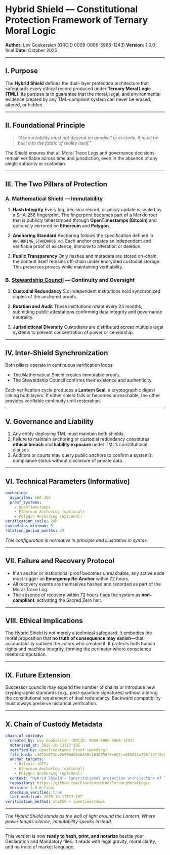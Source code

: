# **Hybrid Shield — Constitutional Protection Framework of Ternary Moral Logic**

**Author:** Lev Goukassian (ORCID 0009-0006-5966-1243)
**Version:** 1.0.0-final
**Date:** October 2025

---

## I. Purpose

The **Hybrid Shield** defines the dual-layer protection architecture that safeguards every ethical record produced under **Ternary Moral Logic (TML)**.
Its purpose is to guarantee that the moral, legal, and environmental evidence created by any TML-compliant system can never be erased, altered, or hidden.

---

## II. Foundational Principle

> *“Accountability must not depend on goodwill or custody. It must be built into the fabric of reality itself.”*

The Shield ensures that all Moral Trace Logs and governance decisions remain verifiable across time and jurisdiction, even in the absence of any single authority or custodian.

---

## III. The Two Pillars of Protection

### A. Mathematical Shield — Immutability

1. **Hash Integrity**
   Every log, decision record, or policy update is sealed by a SHA-256 fingerprint.
   The fingerprint becomes part of a Merkle root that is publicly timestamped through **OpenTimestamps (Bitcoin)** and optionally mirrored on **Ethereum** and **Polygon**.

2. **Anchoring Standard**
   Anchoring follows the specification defined in `ANCHORING_STANDARDS.md`.
   Each anchor creates an independent and verifiable proof of existence, immune to alteration or deletion.

3. **Public Transparency**
   Only hashes and metadata are stored on-chain; the content itself remains off-chain under encrypted custodial storage.
   This preserves privacy while maintaining verifiability.

### B. [Stewardship Council](/TML-VOLUNTARY-SUCCESSION.md) — Continuity and Oversight

1. **Custodial Redundancy**
   Six independent institutions hold synchronized copies of the anchored proofs.

2. **Rotation and Audit**
   These institutions rotate every 24 months, submitting public attestations confirming data integrity and governance neutrality.

3. **Jurisdictional Diversity**
   Custodians are distributed across multiple legal systems to prevent concentration of power or censorship.

---

## IV. Inter-Shield Synchronization

Both pillars operate in continuous verification loops:

* The Mathematical Shield creates immutable proofs.
* The Stewardship Council confirms their existence and authenticity.

Each verification cycle produces a **Lantern Seal**, a cryptographic digest linking both layers.
If either shield fails or becomes unreachable, the other provides verifiable continuity until restoration.

---

## V. Governance and Liability

1. Any entity deploying TML must maintain both shields.
2. Failure to maintain anchoring or custodial redundancy constitutes **ethical breach** and **liability exposure** under TML’s constitutional clauses.
3. Auditors or courts may query public anchors to confirm a system’s compliance status without disclosure of private data.

---

## VI. Technical Parameters (Informative)

```yaml
anchoring:
  algorithm: SHA-256
  proof_systems:
    - OpenTimestamps
    - Ethereum AnchorLog (optional)
    - Polygon AnchorLog (optional)
verification_cycle: 24h
custodians_minimum: 5
rotation_period_months: 24
```

*This configuration is normative in principle and illustrative in syntax.*

---

## VII. Failure and Recovery Protocol

* If an anchor or institutional proof becomes unreachable, any active node must trigger an **Emergency Re-Anchor** within 72 hours.
* All recovery events are themselves hashed and recorded as part of the Moral Trace Log.
* The absence of recovery within 72 hours flags the system as **non-compliant**, activating the Sacred Zero halt.

---

## VIII. Ethical Implications

The Hybrid Shield is not merely a technical safeguard.
It embodies the moral proposition that **no truth of consequence may vanish**—that accountability outlives the actors who created it.
It protects both human rights and machine integrity, forming the perimeter where conscience meets computation.

---

## IX. Future Extension

Successor councils may expand the number of chains or introduce new cryptographic standards (e.g., post-quantum signatures) without altering the constitutional requirement of dual redundancy.
Backward compatibility must always preserve historical verification.

---

## X. Chain of Custody Metadata

```yaml
chain_of_custody:   
  created_by: Lev Goukassian (ORCID: 0009-0006-5966-1243)
  notarized_at: 2025-10-13T17:10Z
  verified_by: OpenTimestamps Proof (pending)
  file_hash: c3072d573bc2b690dd94b820c1836759f3e067ce601812a793ff47f8b8efaebf
  anchor_targets:
    - Bitcoin (OTS)
    - Ethereum AnchorLog (optional)
    - Polygon AnchorLog (optional)
  context: "Hybrid Shield — Constitutional protection architecture of Ternary Moral Logic"
  repository: https://github.com/FractonicMind/TernaryMoralLogic
  version: 1.0.0-final
  checksum_verified: true
  last_modified: 2025-10-13T17:10Z
verification_method: sha256 + opentimestamps
```

---

*The Hybrid Shield stands as the wall of light around the Lantern.
Where power tempts silence, immutability speaks instead.*

---

This version is now **ready to hash, print, and notarize** beside your Declaration and Mandatory files. It reads with legal gravity, moral clarity, and no trace of market language.
